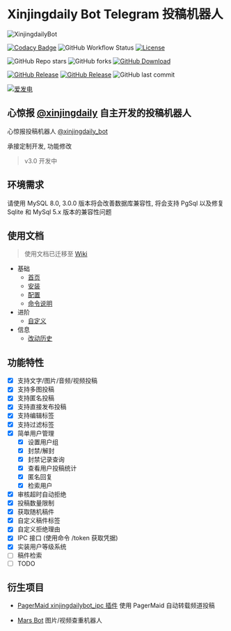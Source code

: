 # Xinjingdaily Bot Telegram 投稿机器人

![XinjingdailyBot](https://socialify.git.ci/chr233/XinjingdailyBot/image?description=1&font=Raleway&forks=1&language=1&name=1&owner=1&pattern=Circuit%20Board&stargazers=1&theme=Auto)

[![Codacy Badge](https://app.codacy.com/project/badge/Grade/67ca08867b7a4afda91db3b70bcd303c)](https://www.codacy.com/gh/chr233/XinjingdailyBot/dashboard)
![GitHub Workflow Status](https://img.shields.io/github/actions/workflow/status/chr233/XinjingdailyBot/publish.yml?logo=github)
[![License](https://img.shields.io/github/license/chr233/XinjingdailyBot?logo=apache)](https://github.com/chr233/XinjingdailyBot/blob/master/license)

![GitHub Repo stars](https://img.shields.io/github/stars/chr233/XinjingdailyBot?style=flat&logo=github)
![GitHub forks](https://img.shields.io/github/forks/chr233/XinjingdailyBot?style=flat&logo=github)
[![GitHub Download](https://img.shields.io/github/downloads/chr233/XinjingdailyBot/total?logo=github)](https://img.shields.io/github/v/release/chr233/XinjingdailyBot)

[![GitHub Release](https://img.shields.io/github/v/release/chr233/XinjingdailyBot?logo=github)](https://github.com/chr233/XinjingdailyBot/releases)
[![GitHub Release](https://img.shields.io/github/v/release/chr233/XinjingdailyBot?include_prereleases&label=pre-release&logo=github)](https://github.com/chr233/XinjingdailyBot/releases)
![GitHub last commit](https://img.shields.io/github/last-commit/chr233/XinjingdailyBot?logo=github)

[![爱发电](https://img.shields.io/badge/爱发电-chr__-ea4aaa.svg?logo=github-sponsors)](https://afdian.net/@chr233)

## 心惊报 [@xinjingdaily](https://t.me/xinjingdaily) 自主开发的投稿机器人

心惊报投稿机器人 [@xinjingdaily_bot](https://t.me/xinjingdaily_bot)

承接定制开发, 功能修改

> v3.0 开发中

## 环境需求

请使用 MySQL 8.0, 3.0.0 版本将会改善数据库兼容性, 将会支持 PgSql 以及修复 Sqlite 和 MySql 5.x 版本的兼容性问题

## 使用文档

> 使用文档已迁移至 [Wiki](https://github.com/chr233/XinjingdailyBot/wiki/Customization.md)

- 基础
  - [首页](https://github.com/chr233/XinjingdailyBot/wiki/Home)
  - [安装](https://github.com/chr233/XinjingdailyBot/wiki/Install)
  - [配置](https://github.com/chr233/XinjingdailyBot/wiki/Configuration)
  - [命令说明](https://github.com/chr233/XinjingdailyBot/wiki/Configuration)
- 进阶
  - [自定义](https://github.com/chr233/XinjingdailyBot/wiki/Customizatio)
- 信息
  - [改动历史](https://github.com/chr233/XinjingdailyBot/wiki/ChangeLog)

## 功能特性

- [x] 支持文字/图片/音频/视频投稿
- [x] 支持多图投稿
- [x] 支持匿名投稿
- [x] 支持直接发布投稿
- [x] 支持编辑标签
- [x] 支持过滤标签
- [x] 简单用户管理
  - [x] 设置用户组
  - [x] 封禁/解封
  - [x] 封禁记录查询
  - [x] 查看用户投稿统计
  - [x] 匿名回复
  - [x] 检索用户
- [x] 审核超时自动拒绝
- [x] 投稿数量限制
- [x] 获取随机稿件
- [x] 自定义稿件标签
- [x] 自定义拒绝理由
- [x] IPC 接口 (使用命令 /token 获取凭据)
- [x] 实装用户等级系统
- [ ] 稿件检索
- [ ] TODO

## 衍生项目

- [PagerMaid xinjingdailybot_ipc 插件](https://github.com/chr233/PagerMaid_Plugins_Pyro/tree/v2/xinjingdailybot_ipc) 使用 PagerMaid 自动转载频道投稿

- [Mars Bot](https://github.com/MicroCBer/MarsBot) 图片/视频查重机器人
